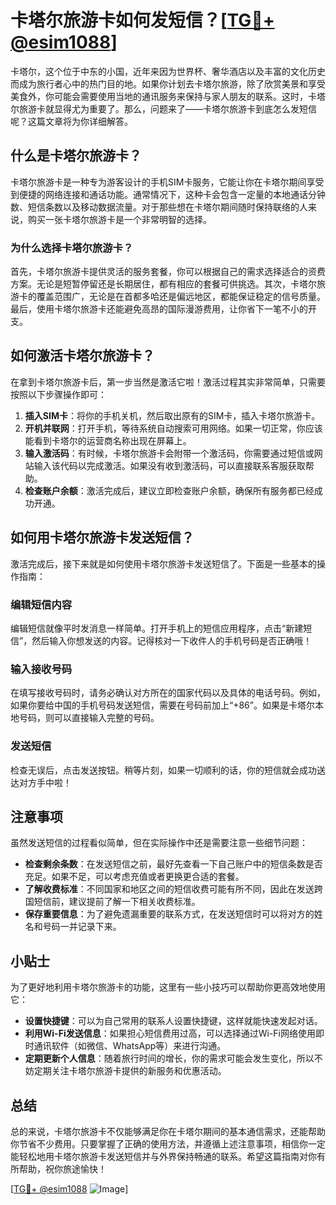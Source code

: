 # 卡塔尔旅游卡如何发短信？[[TG💪+ @esim1088](https://t.me/s/esim1088)]

卡塔尔，这个位于中东的小国，近年来因为世界杯、奢华酒店以及丰富的文化历史而成为旅行者心中的热门目的地。如果你计划去卡塔尔旅游，除了欣赏美景和享受美食外，你可能会需要使用当地的通讯服务来保持与家人朋友的联系。这时，卡塔尔旅游卡就显得尤为重要了。那么，问题来了——卡塔尔旅游卡到底怎么发短信呢？这篇文章将为你详细解答。

## 什么是卡塔尔旅游卡？

卡塔尔旅游卡是一种专为游客设计的手机SIM卡服务，它能让你在卡塔尔期间享受到便捷的网络连接和通话功能。通常情况下，这种卡会包含一定量的本地通话分钟数、短信条数以及移动数据流量。对于那些想在卡塔尔期间随时保持联络的人来说，购买一张卡塔尔旅游卡是一个非常明智的选择。

### 为什么选择卡塔尔旅游卡？

首先，卡塔尔旅游卡提供灵活的服务套餐，你可以根据自己的需求选择适合的资费方案。无论是短暂停留还是长期居住，都有相应的套餐可供挑选。其次，卡塔尔旅游卡的覆盖范围广，无论是在首都多哈还是偏远地区，都能保证稳定的信号质量。最后，使用卡塔尔旅游卡还能避免高昂的国际漫游费用，让你省下一笔不小的开支。

## 如何激活卡塔尔旅游卡？

在拿到卡塔尔旅游卡后，第一步当然是激活它啦！激活过程其实非常简单，只需要按照以下步骤操作即可：

1. **插入SIM卡**：将你的手机关机，然后取出原有的SIM卡，插入卡塔尔旅游卡。
2. **开机并联网**：打开手机，等待系统自动搜索可用网络。如果一切正常，你应该能看到卡塔尔的运营商名称出现在屏幕上。
3. **输入激活码**：有时候，卡塔尔旅游卡会附带一个激活码，你需要通过短信或网站输入该代码以完成激活。如果没有收到激活码，可以直接联系客服获取帮助。
4. **检查账户余额**：激活完成后，建议立即检查账户余额，确保所有服务都已经成功开通。

## 如何用卡塔尔旅游卡发送短信？

激活完成后，接下来就是如何使用卡塔尔旅游卡发送短信了。下面是一些基本的操作指南：

### 编辑短信内容

编辑短信就像平时发消息一样简单。打开手机上的短信应用程序，点击“新建短信”，然后输入你想发送的内容。记得核对一下收件人的手机号码是否正确哦！

### 输入接收号码

在填写接收号码时，请务必确认对方所在的国家代码以及具体的电话号码。例如，如果你要给中国的手机号码发送短信，需要在号码前加上“+86”。如果是卡塔尔本地号码，则可以直接输入完整的号码。

### 发送短信

检查无误后，点击发送按钮。稍等片刻，如果一切顺利的话，你的短信就会成功送达对方手中啦！

## 注意事项

虽然发送短信的过程看似简单，但在实际操作中还是需要注意一些细节问题：

- **检查剩余条数**：在发送短信之前，最好先查看一下自己账户中的短信条数是否充足。如果不足，可以考虑充值或者更换更合适的套餐。
- **了解收费标准**：不同国家和地区之间的短信收费可能有所不同，因此在发送跨国短信前，建议提前了解一下相关收费标准。
- **保存重要信息**：为了避免遗漏重要的联系方式，在发送短信时可以将对方的姓名和号码一并记录下来。

## 小贴士

为了更好地利用卡塔尔旅游卡的功能，这里有一些小技巧可以帮助你更高效地使用它：

- **设置快捷键**：可以为自己常用的联系人设置快捷键，这样就能快速发起对话。
- **利用Wi-Fi发送信息**：如果担心短信费用过高，可以选择通过Wi-Fi网络使用即时通讯软件（如微信、WhatsApp等）来进行沟通。
- **定期更新个人信息**：随着旅行时间的增长，你的需求可能会发生变化，所以不妨定期关注卡塔尔旅游卡提供的新服务和优惠活动。

## 总结

总的来说，卡塔尔旅游卡不仅能够满足你在卡塔尔期间的基本通信需求，还能帮助你节省不少费用。只要掌握了正确的使用方法，并遵循上述注意事项，相信你一定能轻松地用卡塔尔旅游卡发送短信并与外界保持畅通的联系。希望这篇指南对你有所帮助，祝你旅途愉快！

[[TG💪+ @esim1088](https://t.me/s/esim1088) ![Image](https://i.postimg.cc/4NQfJmqS/Snipaste-2025-05-13-00-14-12.png)]